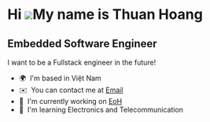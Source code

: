 Hi ![](https://user-images.githubusercontent.com/18350557/176309783-0785949b-9127-417c-8b55-ab5a4333674e.gif)My name is Thuan Hoang
===================================================================================================================================

Embedded Software Engineer
---

I want to be a Fullstack engineer in the future!

*   🌍  I'm based in Việt Nam
*   ✉️  You can contact me at [Email](mailto:hoangtranminhthuan.work@gmail.com)
*   🚀  I'm currently working on [EoH](https://eoh.io/)
*   🧠  I'm learning Electronics and Telecommunication
